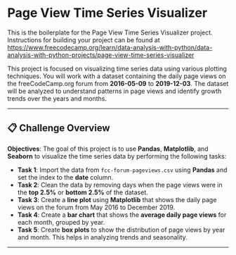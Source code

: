 # Page View Time Series Visualizer

This is the boilerplate for the Page View Time Series Visualizer project. Instructions for building your project can be found at https://www.freecodecamp.org/learn/data-analysis-with-python/data-analysis-with-python-projects/page-view-time-series-visualizer

This project is focused on visualizing time series data using various plotting techniques. You will work with a dataset containing the daily page views on the freeCodeCamp.org forum from **2016-05-09** to **2019-12-03**. The dataset will be analyzed to understand patterns in page views and identify growth trends over the years and months.

---

## 📋 Challenge Overview

**Objectives**:
The goal of this project is to use **Pandas**, **Matplotlib**, and **Seaborn** to visualize the time series data by performing the following tasks:

- **Task 1**: Import the data from `fcc-forum-pageviews.csv` using **Pandas** and set the index to the **date** column.
- **Task 2**: Clean the data by removing days when the page views were in the **top 2.5%** or **bottom 2.5%** of the dataset.
- **Task 3**: Create a **line plot** using **Matplotlib** that shows the daily page views on the forum from May 2016 to December 2019. 
- **Task 4**: Create a **bar chart** that shows the **average daily page views** for each month, grouped by year.
- **Task 5**: Create **box plots** to show the distribution of page views by year and month. This helps in analyzing trends and seasonality.

---
